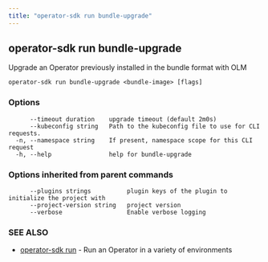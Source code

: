 ```yaml
---
title: "operator-sdk run bundle-upgrade"
---
```

## operator-sdk run bundle-upgrade

Upgrade an Operator previously installed in the bundle format with OLM

```
operator-sdk run bundle-upgrade <bundle-image> [flags]
```

### Options

```
      --timeout duration    upgrade timeout (default 2m0s)
      --kubeconfig string   Path to the kubeconfig file to use for CLI requests.
  -n, --namespace string    If present, namespace scope for this CLI request
  -h, --help                help for bundle-upgrade
```

### Options inherited from parent commands

```
      --plugins strings          plugin keys of the plugin to initialize the project with
      --project-version string   project version
      --verbose                  Enable verbose logging
```

### SEE ALSO

* [operator-sdk run](../operator-sdk_run)	 - Run an Operator in a variety of environments

